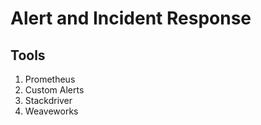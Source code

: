 # Alert and Incident Response

## Tools

1. Prometheus
2. Custom Alerts
3. Stackdriver
4. Weaveworks
